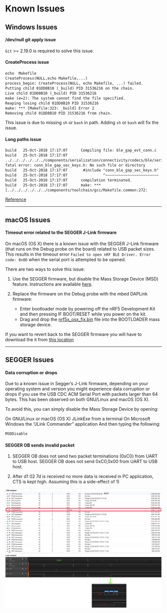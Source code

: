 # Known Issues

## Windows Issues

#### /dev/null git apply issue

`Git` >= 2.19.0 is required to solve this issue.

#### CreateProcess issue

```
echo  Makefile
CreateProcess(NULL,echo Makefile,...)
process_begin: CreateProcess(NULL, echo Makefile, ...) failed.
Putting child 01DD8B10 (_build) PID 31536216 on the chain.
Live child 01DD8B10 (_build) PID 31536216
make (e=2): The system cannot find the file specified.
Reaping losing child 01DD8B10 PID 31536216
make: *** [Makefile:323: _build] Error 2
Removing child 01DD8B10 PID 31536216 from chain.
```

This issue is due to missing `sh` or `bash` in path.
Adding `sh` or `bash` will fix the issue.

#### Long paths issue

```
build   25-Oct-2018 17:17:07      Compiling file: ble_gap_evt_conn.c
build   25-Oct-2018 17:17:07      ../../../../../../components/serialization/connectivity/codecs/ble/serializers/ble_gap_evt_conn.c:46:10: fatal error: conn_ble_gap_sec_keys.h: No such file or directory
build   25-Oct-2018 17:17:07       #include "conn_ble_gap_sec_keys.h"
build   25-Oct-2018 17:17:07                ^~~~~~~~~~~~~~~~~~~~~~~~~
build   25-Oct-2018 17:17:07      compilation terminated.
build   25-Oct-2018 17:17:07      make: *** [../../../../../../components/toolchain/gcc/Makefile.common:272:
```

[Reference](https://docs.microsoft.com/en-us/windows/desktop/fileio/naming-a-file#paths)


---
## macOS Issues

#### Timeout error related to the SEGGER J-Link firmware

On macOS (OS X) there is a known issue with the SEGGER J-Link firmware (that runs on the Debug probe on the board) related to USB packet sizes. This results in the timeout error `Failed to open nRF BLE Driver. Error code: 0x0D` when the serial port is attempted to be opened.

There are two ways to solve this issue:

1. Use the SEGGER firmware, but disable the Mass Storage Device (MSD) feature. Instructions are available [here](https://wiki.segger.com/index.php?title=J-Link-OB_SAM3U).

2. Replace the firmware on the Debug probe with the mbed DAPLink firmware:
    - Enter bootloader mode by powering off the nRF5 Development Kit and then pressing IF BOOT/RESET while you power on the kit.
    - Drag and drop the [nrf5x_osx_fix.bin](https://github.com/NordicSemiconductor/pc-ble-driver/blob/master/tools/nrf5x_osx_fix.bin) file into the BOOTLOADER mass storage device.

If you want to revert back to the SEGGER firmware you will have to download the it from [this location](http://www.nordicsemi.com/eng/nordic/Products/nRF51-DK/nRF5x-OB-JLink-IF/52276)


---
## SEGGER Issues

#### Data corruption or drops

Due to a known issue in Segger’s J-Link firmware, depending on your operating system and version you might experience data corruption or drops if you use the USB CDC ACM Serial Port with packets larger than 64 bytes. This has been observed on both GNU/Linux and macOS (OS X).

To avoid this, you can simply disable the Mass Storage Device by opening:

On GNU/Linux or macOS (OS X) JLinkExe from a terminal
On Microsoft Windows the “JLink Commander” application
And then typing the following:

```bash
MSDDisable
```

#### SEGGER OB sends invalid packet

1. SEGGER OB does not send two packet terminations (0xC0) from UART to USB host. SEGGER OB does not send 0xC0,0x00 from UART to USB host.

2. After d1 02 7d is received no more data is received in PC application, CTS is kept high. Assuming this is a side-effect of 1)

![USB Analyzer](./segger_ob_usb_analyzer.png)
![Logic Analyzer](./segger_ob_logic_analyzer.png)
